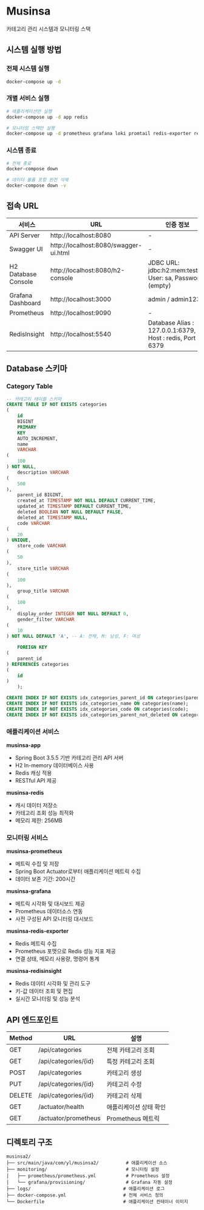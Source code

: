# Musinsa

카테고리 관리 시스템과 모니터링 스택

## 시스템 실행 방법

### 전체 시스템 실행

```bash
docker-compose up -d
```

### 개별 서비스 실행

```bash
# 애플리케이션만 실행
docker-compose up -d app redis

# 모니터링 스택만 실행
docker-compose up -d prometheus grafana loki promtail redis-exporter redisinsight
```

### 시스템 종료

```bash
# 전체 종료
docker-compose down

# 데이터 볼륨 포함 완전 삭제
docker-compose down -v
```

## 접속 URL

| 서비스                 | URL                                   | 인증 정보                                                      |
|---------------------|---------------------------------------|------------------------------------------------------------|
| API Server          | http://localhost:8080                 | -                                                          |
| Swagger UI          | http://localhost:8080/swagger-ui.html | -                                                          |
| H2 Database Console | http://localhost:8080/h2-console      | JDBC URL: jdbc:h2:mem:testdb, User: sa, Password: (empty)  |
| Grafana Dashboard   | http://localhost:3000                 | admin / admin123                                           |
| Prometheus          | http://localhost:9090                 | -                                                          |
| RedisInsight        | http://localhost:5540                 | Database Alias : 127.0.0.1:6379, Host : redis, Port : 6379 |

## Database 스키마

### Category Table

```sql
-- 카테고리 테이블 스키마
CREATE TABLE IF NOT EXISTS categories
(
    id
    BIGINT
    PRIMARY
    KEY
    AUTO_INCREMENT,
    name
    VARCHAR
(
    100
) NOT NULL,
    description VARCHAR
(
    500
),
    parent_id BIGINT,
    created_at TIMESTAMP NOT NULL DEFAULT CURRENT_TIME,
    updated_at TIMESTAMP DEFAULT CURRENT_TIME,
    deleted BOOLEAN NOT NULL DEFAULT FALSE,
    deleted_at TIMESTAMP NULL,
    code VARCHAR
(
    20
) UNIQUE,
    store_code VARCHAR
(
    50
),
    store_title VARCHAR
(
    100
),
    group_title VARCHAR
(
    100
),
    display_order INTEGER NOT NULL DEFAULT 0,
    gender_filter VARCHAR
(
    10
) NOT NULL DEFAULT 'A', -- A: 전체, M: 남성, F: 여성

    FOREIGN KEY
(
    parent_id
) REFERENCES categories
(
    id
)
    );

CREATE INDEX IF NOT EXISTS idx_categories_parent_id ON categories(parent_id, display_order);
CREATE INDEX IF NOT EXISTS idx_categories_name ON categories(name);
CREATE INDEX IF NOT EXISTS idx_categories_code ON categories(code);
CREATE INDEX IF NOT EXISTS idx_categories_parent_not_deleted ON categories(parent_id, deleted);

```

### 애플리케이션 서비스

**musinsa-app**

- Spring Boot 3.5.5 기반 카테고리 관리 API 서버
- H2 In-memory 데이터베이스 사용
- Redis 캐싱 적용
- RESTful API 제공

**musinsa-redis**

- 캐시 데이터 저장소
- 카테고리 조회 성능 최적화
- 메모리 제한: 256MB

### 모니터링 서비스

**musinsa-prometheus**

- 메트릭 수집 및 저장
- Spring Boot Actuator로부터 애플리케이션 메트릭 수집
- 데이터 보존 기간: 200시간

**musinsa-grafana**

- 메트릭 시각화 및 대시보드 제공
- Prometheus 데이터소스 연동
- 사전 구성된 API 모니터링 대시보드

**musinsa-redis-exporter**

- Redis 메트릭 수집
- Prometheus 포맷으로 Redis 성능 지표 제공
- 연결 상태, 메모리 사용량, 명령어 통계

**musinsa-redisinsight**

- Redis 데이터 시각화 및 관리 도구
- 키-값 데이터 조회 및 편집
- 실시간 모니터링 및 성능 분석

## API 엔드포인트

| Method | URL                  | 설명             |
|--------|----------------------|----------------|
| GET    | /api/categories      | 전체 카테고리 조회     |
| GET    | /api/categories/{id} | 특정 카테고리 조회     |
| POST   | /api/categories      | 카테고리 생성        |
| PUT    | /api/categories/{id} | 카테고리 수정        |
| DELETE | /api/categories/{id} | 카테고리 삭제        |
| GET    | /actuator/health     | 애플리케이션 상태 확인   |
| GET    | /actuator/prometheus | Prometheus 메트릭 |

## 디렉토리 구조

```
musinsa2/
├── src/main/java/com/yl/musinsa2/          # 애플리케이션 소스
├── monitoring/                             # 모니터링 설정
│   ├── prometheus/prometheus.yml           # Prometheus 설정
│   └── grafana/provisioning/               # Grafana 자동 설정
├── logs/                                  # 애플리케이션 로그
├── docker-compose.yml                     # 전체 서비스 정의
└── Dockerfile                             # 애플리케이션 컨테이너 이미지
```
